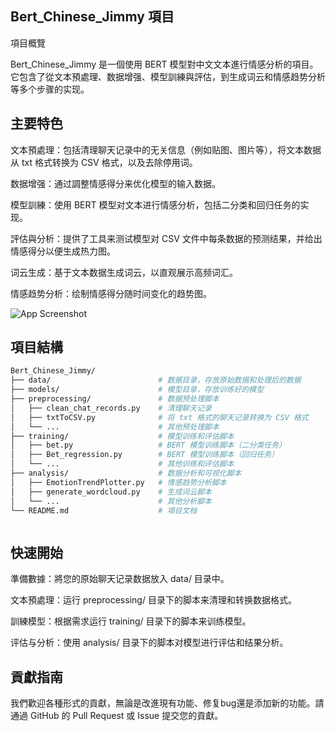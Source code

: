 
## Bert_Chinese_Jimmy 項目

項目概覽

Bert_Chinese_Jimmy 是一個使用 BERT 模型對中文文本進行情感分析的項目。它包含了從文本預處理、数据增强、模型訓練與評估，到生成词云和情感趋势分析等多个步骤的实现。


## 主要特色


文本預處理：包括清理聊天记录中的无关信息（例如贴图、图片等），将文本数据从 txt 格式转换为 CSV 格式，以及去除停用词。

数据增强：通过調整情感得分来优化模型的输入数据。

模型訓練：使用 BERT 模型对文本进行情感分析，包括二分类和回归任务的实现。

評估與分析：提供了工具来测试模型对 CSV 文件中每条数据的预测结果，并给出情感得分以便生成热力图。

词云生成：基于文本数据生成词云，以直观展示高频词汇。

情感趋势分析：绘制情感得分随时间变化的趋势图。


![App Screenshot](https://github.com/9270123a/Bert_Chinese_Jimmy/issues/1#issue-2208150962)

## 項目結構


```bash
Bert_Chinese_Jimmy/
├── data/                        # 数据目录，存放原始数据和处理后的数据
├── models/                      # 模型目录，存放训练好的模型
├── preprocessing/               # 数据预处理脚本
│   ├── clean_chat_records.py    # 清理聊天记录
│   ├── txtToCSV.py              # 将 txt 格式的聊天记录转换为 CSV 格式
│   └── ...                      # 其他预处理脚本
├── training/                    # 模型训练和评估脚本
│   ├── bet.py                   # BERT 模型训练脚本（二分类任务）
│   ├── Bet_regression.py        # BERT 模型训练脚本（回归任务）
│   └── ...                      # 其他训练和评估脚本
├── analysis/                    # 数据分析和可视化脚本
│   ├── EmotionTrendPlotter.py   # 情感趋势分析脚本
│   ├── generate_wordcloud.py    # 生成词云脚本
│   └── ...                      # 其他分析脚本
└── README.md                    # 項目文档



```


## 快速開始

準備數據：將您的原始聊天记录数据放入 data/ 目录中。

文本預處理：运行 preprocessing/ 目录下的脚本来清理和转换数据格式。

訓練模型：根据需求运行 training/ 目录下的脚本来训练模型。

评估与分析：使用 analysis/ 目录下的脚本对模型进行评估和结果分析。


## 貢獻指南


我們歡迎各種形式的貢獻，無論是改進現有功能、修复bug還是添加新的功能。請通過 GitHub 的 Pull Request 或 Issue 提交您的貢獻。

